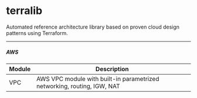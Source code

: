 # terralib
Automated reference architecture library based on proven cloud design patterns using Terraform.

---

##### AWS

| Module | Description |
| ------ | ----------- |
| VPC | AWS VPC module with built-in parametrized networking, routing, IGW, NAT |
